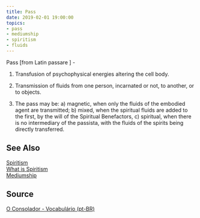 ```yaml
---
title: Pass
date: 2019-02-01 19:00:00
topics:
- pass
- mediumship
- spiritism
- fluids
---
```


Pass [from Latin passare ] - 

1. Transfusion of psychophysical energies altering the cell body. 

2. Transmission of fluids from one person, incarnated or not, to another, or to
   objects. 

3. The pass may be: a) magnetic, when only the fluids of the embodied agent are
   transmitted; b) mixed, when the spiritual fluids are added to the first, by
   the will of the Spiritual Benefactors, c) spiritual, when there is no
   intermediary of the passista, with the fluids of the spirits being directly
   transferred.

## See Also
[Spiritism](/spiritism)  
[What is Spiritism](/spiritism/about)   
[Mediumship](/spiritism/mediumship)

## Source
[O Consolador - Vocabulário (pt-BR)](http://www.oconsolador.com.br/linkfixo/vocabulario/principal.html)
